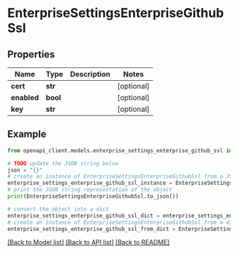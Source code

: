 # EnterpriseSettingsEnterpriseGithubSsl


## Properties

Name | Type | Description | Notes
------------ | ------------- | ------------- | -------------
**cert** | **str** |  | [optional] 
**enabled** | **bool** |  | [optional] 
**key** | **str** |  | [optional] 

## Example

```python
from openapi_client.models.enterprise_settings_enterprise_github_ssl import EnterpriseSettingsEnterpriseGithubSsl

# TODO update the JSON string below
json = "{}"
# create an instance of EnterpriseSettingsEnterpriseGithubSsl from a JSON string
enterprise_settings_enterprise_github_ssl_instance = EnterpriseSettingsEnterpriseGithubSsl.from_json(json)
# print the JSON string representation of the object
print(EnterpriseSettingsEnterpriseGithubSsl.to_json())

# convert the object into a dict
enterprise_settings_enterprise_github_ssl_dict = enterprise_settings_enterprise_github_ssl_instance.to_dict()
# create an instance of EnterpriseSettingsEnterpriseGithubSsl from a dict
enterprise_settings_enterprise_github_ssl_from_dict = EnterpriseSettingsEnterpriseGithubSsl.from_dict(enterprise_settings_enterprise_github_ssl_dict)
```
[[Back to Model list]](../README.md#documentation-for-models) [[Back to API list]](../README.md#documentation-for-api-endpoints) [[Back to README]](../README.md)


